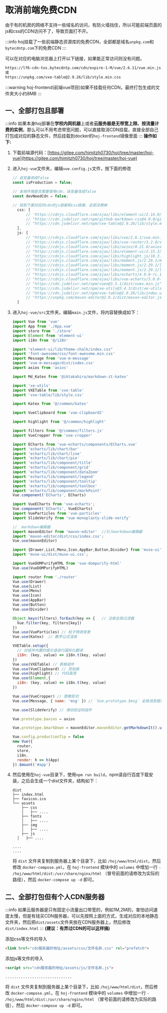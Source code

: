 # 取消前端免费CDN

由于有的机房的网络不支持一些域名的访问，有防火墙挡住，所以可能前端页面的js和css的CDN访问不了，导致页面打不开。

:::info
hoj挂载了一些前端静态资源库的免费CDN，全部都是域名`unpkg.com`和`bytecdntp.com`下的免费CDN
:::

可以在对应的电脑浏览器上打开以下链接，如果能正常访问则没有问题。

```html
https://lf6-cdn-tos.bytecdntp.com/cdn/expire-1-M/vue/2.6.11/vue.min.js
或
https://unpkg.com/vxe-table@2.9.26/lib/style.min.css
```

:::warning
hoj-frontend(前端vue项目)如果不挂载任何CDN，最终打包生成的文件夹大小约8MB
:::

## 一、全部打包且部署

:::info
如果本身hoj部署在**学校内网机器**上或者**云服务器是无带宽上限、按流量计费的实例**，那么可以不用考虑带宽问题，可以直接取消CDN挂载，直接全部自己打包成对应的静态文件，然后挂载到docker的`hoj-frontend`镜像里面
:::
**操作如下:**
  1. 下载前端源代码：[https://gitee.com/himitzh0730/hoj/tree/master/hoj-vue](https://gitee.com/himitzh0730/hoj/tree/master/hoj-vue)

  2. 进入`hoj-vue`文件夹，编辑`vue.config.js`文件，按下面的修改

     ```js
     // 该变量改成false
     const isProduction = false;

     // 本地环境是否需要使用cdn，该变量改成false
     const devNeedCdn = false;

     // 找到下面对应的cdn的js链接和css链接，全部注释掉
       css: [
           // 'https://cdnjs.cloudflare.com/ajax/libs/element-ui/2.14.0/theme-chalk/index.min.css',
           // "https://cdn.jsdelivr.net/npm/github-markdown-css@4.0.0/github-markdown.min.css",
           // "https://cdn.jsdelivr.net/npm/vxe-table@2.9.26/lib/style.min.css",
       ],
       js: [
           // "https://cdnjs.cloudflare.com/ajax/libs/vue/2.6.1/vue.min.js",
           // "https://cdnjs.cloudflare.com/ajax/libs/vue-router/3.2.0/vue-router.min.js",
           // "https://cdnjs.cloudflare.com/ajax/libs/axios/0.21.0/axios.min.js",
           // "https://cdnjs.cloudflare.com/ajax/libs/element-ui/2.15.3/index.min.js",
           // "https://cdnjs.cloudflare.com/ajax/libs/highlight.js/10.3.2/highlight.min.js",
           // "https://cdnjs.cloudflare.com/ajax/libs/moment.js/2.29.1/moment.min.js",
           // "https://cdnjs.cloudflare.com/ajax/libs/moment.js/2.29.1/locale/zh-cn.min.js",
           // "https://cdnjs.cloudflare.com/ajax/libs/moment.js/2.29.1/locale/en-gb.min.js",
           // "https://cdnjs.cloudflare.com/ajax/libs/echarts/4.9.0-rc.1/echarts.min.js",
           // "https://cdnjs.cloudflare.com/ajax/libs/vue-echarts/5.0.0-beta.0/vue-echarts.min.js",
           // "https://cdn.jsdelivr.net/npm/vuex@3.5.1/dist/vuex.min.js",
           // "https://cdn.jsdelivr.net/npm/xe-utils@3.4.3/dist/xe-utils.umd.min.js",
           // "https://cdn.jsdelivr.net/npm/vxe-table@2.9.26/lib/index.umd.min.js",
           // "https://unpkg.com/mavon-editor@2.9.1/dist/mavon-editor.js"
       ]
     ```

  3. 进入`hoj-vue/src`文件夹，编辑`main.js`文件，将内容替换成如下：

     ```js
     import Vue from 'vue'
     import App from './App.vue'
     import store from './store'
     import Element from 'element-ui'
     import i18n from '@/i18n'

     import "element-ui/lib/theme-chalk/index.css"
     import 'font-awesome/css/font-awesome.min.css'
     import Message from 'vue-m-message'
     import 'vue-m-message/dist/index.css'
     import axios from 'axios'

     import Md_Katex from '@iktakahiro/markdown-it-katex'

     import 'xe-utils' 
     import VXETable from 'vxe-table'
     import 'vxe-table/lib/style.css'

     import Katex from '@/common/katex'

     import VueClipboard from 'vue-clipboard2'

     import highlight from '@/common/highlight'

     import filters from '@/common/filters.js'
     import VueCropper from 'vue-cropper'

     import ECharts from 'vue-echarts/components/ECharts.vue'
     import 'echarts/lib/chart/bar'
     import 'echarts/lib/chart/line'
     import 'echarts/lib/chart/pie'
     import 'echarts/lib/component/title'
     import 'echarts/lib/component/grid'
     import 'echarts/lib/component/dataZoom'
     import 'echarts/lib/component/legend'
     import 'echarts/lib/component/tooltip'
     import 'echarts/lib/component/toolbox'
     import 'echarts/lib/component/markPoint'
     Vue.component('ECharts', ECharts)

     import VueECharts from 'vue-echarts';
     Vue.component('ECharts', VueECharts)
     import VueParticles from 'vue-particles'
     import SlideVerify from 'vue-monoplasty-slide-verify'

     //  markdown编辑器
     import mavonEditor from 'mavon-editor'  //引入markdown编辑器
     import 'mavon-editor/dist/css/index.css';
     Vue.use(mavonEditor)

     import {Drawer,List,Menu,Icon,AppBar,Button,Divider} from 'muse-ui';
     import 'muse-ui/dist/muse-ui.css';

     import VueDOMPurifyHTML from 'vue-dompurify-html'
     Vue.use(VueDOMPurifyHTML)

     import router from './router'
     Vue.use(Drawer)
     Vue.use(List)
     Vue.use(Menu)
     Vue.use(Icon)
     Vue.use(AppBar)
     Vue.use(Button)
     Vue.use(Divider)

     Object.keys(filters).forEach(key => {   // 注册全局过滤器
       Vue.filter(key, filters[key])
     })
     Vue.use(VueParticles) // 粒子特效背景
     Vue.use(Katex)  // 数学公式渲染

     VXETable.setup({
       // 对组件内置的提示语进行国际化翻译
       i18n: (key, value) => i18n.t(key, value)
     })
     Vue.use(VXETable) // 表格组件
     Vue.use(VueClipboard) // 剪贴板
     Vue.use(highlight) // 代码高亮
     Vue.use(Element,{
       i18n: (key, value) => i18n.t(key, value)
     })

     Vue.use(VueCropper) // 图像剪切
     Vue.use(Message, { name: 'msg' }) // `Vue.prototype.$msg` 全局消息提示

     Vue.use(SlideVerify) // 滑动验证码组件

     Vue.prototype.$axios = axios

     Vue.prototype.$markDown = mavonEditor.mavonEditor.getMarkdownIt().use(Md_Katex)  // 挂载到vue

     Vue.config.productionTip = false
     new Vue({
       router,
       store,
       i18n,
       render: h => h(App)
     }).$mount('#app')
     ```


  4. 然后使用在`hoj-vue`目录下，使用`npm run build`，npm请自行百度下载安装，之后会生成一个dist文件夹，结构如下：

     ```
     dist
     ├── index.html
     ├── favicon.ico
     └── assets
         ├── css
         │   ├── ....
         ├── fonts
         │   ├── ....
         ├── img
         │   ├── ....
         ├── js
       │   ├── ....

     ....
     ....
     ```

     将 `dist` 文件夹复制到服务器上某个目录下，比如 `/hoj/www/html/dist`，然后修改 `docker-compose.yml`，在 `hoj-frontend` 模块中的 `volumes` 中增加一行 `- /hoj/www/html/dist:/usr/share/nginx/html` （冒号前面的请修改为实际的路径），然后 `docker-compose up -d` 即可。


## 二、全部打包但有个人CDN服务器
:::info
如果云服务器是只有固定小流量出口带宽的，例如1M,2M的，害怕访问速度太慢，但是有钱买CDN服务器，可以先按照上面的方式，生成对应的本地静态文件夹，然后把`dist/assets`文件夹放在CDN服务器上，然后修改`dist/index.html`
:::
  **(建议：有弄过CDN的可以这样搞)**

  添加css等文件的导入

  ```html
  <link href="cdn服务器的地址/assets/css/文件名称.css" rel="prefetch">
  ```

  添加js等文件的导入

  ```html
  <script src="cdn服务器的地址/assets/js/文件名称.js">
  ```


    ..............................

   将 `dist` 文件夹复制到服务器上某个目录下，比如 `/hoj/www/html/dist`，然后修改 `docker-compose.yml`，在 `hoj-frontend` 模块中的 `volumes` 中增加一行 `- /hoj/www/html/dist:/usr/share/nginx/html` （冒号前面的请修改为实际的路径），然后 `docker-compose up -d` 即可。